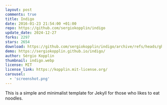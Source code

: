 ```yaml
---
layout: post
comments: true
title: Indigo
date: 2016-01-23 21:54:00 +01:00
repo: https://github.com/sergiokopplin/indigo
update_date: 2024-12-27
forks: 2297
stars: 2654
download: https://github.com/sergiokopplin/indigo/archive/refs/heads/gh-pages.zip
demo: https://sergiokopplin.github.io/indigo/
author: Sérgio Kopplin
thumbnail: indigo.webp
license: MIT
license_link: https://kopplin.mit-license.org/
carousel:
  - 'screenshot.png'
---
```


This is a simple and minimalist template for Jekyll for those who likes to eat noodles.
